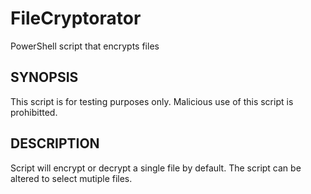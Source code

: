# FileCryptorator
PowerShell script that encrypts files    

## SYNOPSIS 
This script is for testing purposes only. Malicious use of this script is prohibitted. 

## DESCRIPTION
Script will encrypt or decrypt a single file by default. The script can be altered to select mutiple files.


